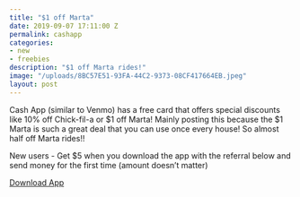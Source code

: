 ```yaml
---
title: "$1 off Marta"
date: 2019-09-07 17:11:00 Z
permalink: cashapp
categories:
- new
- freebies
description: "$1 off Marta rides!"
image: "/uploads/8BC57E51-93FA-44C2-9373-08CF417664EB.jpeg"
layout: post
---
```


Cash App (similar to Venmo) has a free card that offers special discounts like 10% off Chick-fil-a or $1 off Marta! Mainly posting this because the $1 Marta is such a great deal that you can use once every house! So almost half off Marta rides!!


New users - Get $5 when you download the app with the referral below and send money for the first time (amount doesn’t matter)

[Download App](https://cash.me/app/BLCMJKV)